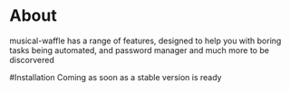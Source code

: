 # About
musical-waffle has a range of features, designed to help you with boring tasks being automated, and password manager and much more to be discorvered


#Installation
Coming as soon as a stable version is ready

